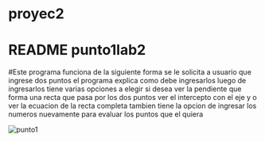 # proyec2
# README punto1lab2

#Este programa funciona de la siguiente forma se le solicita a usuario que ingrese
 dos puntos  el programa explica como debe ingresarlos luego de ingresarlos tiene 
 varias opciones a elegir si desea ver la pendiente que forma una recta que pasa
 por los dos puntos ver el intercepto con el eje y o ver la ecuacion de la recta
 completa tambien tiene la opcion de ingresar los numeros nuevamente para evaluar
 los puntos que el quiera

![punto1](https://user-images.githubusercontent.com/69492240/92958153-57173380-f42f-11ea-940a-fe100f69c99c.jpeg)
